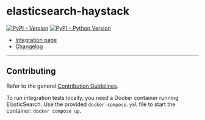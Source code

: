 # elasticsearch-haystack

[![PyPI - Version](https://img.shields.io/pypi/v/elasticsearch-haystack.svg)](https://pypi.org/project/elasticsearch-haystack)
[![PyPI - Python Version](https://img.shields.io/pypi/pyversions/elasticsearch-haystack.svg)](https://pypi.org/project/elasticsearch-haystack)

- [Integration page](https://haystack.deepset.ai/integrations/elasticsearch-document-store)
- [Changelog](https://github.com/deepset-ai/haystack-core-integrations/blob/main/integrations/elasticsearch/CHANGELOG.md)

---

## Contributing

Refer to the general [Contribution Guidelines](https://github.com/deepset-ai/haystack-core-integrations/blob/main/CONTRIBUTING.md).

To run integration tests locally, you need a Docker container running ElasticSearch.
Use the provided `docker-compose.yml` file to start the container: `docker compose up`.